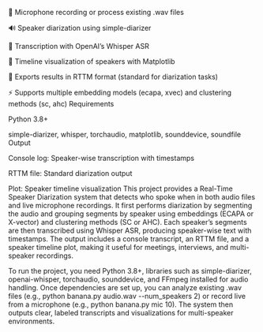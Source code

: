 🎤 Microphone recording or process existing .wav files

🔊 Speaker diarization using simple-diarizer

🧠 Transcription with OpenAI’s Whisper ASR

🎨 Timeline visualization of speakers with Matplotlib

📝 Exports results in RTTM format (standard for diarization tasks)

⚡ Supports multiple embedding models (ecapa, xvec) and clustering methods (sc, ahc)
Requirements

Python 3.8+

simple-diarizer, whisper, torchaudio, matplotlib, sounddevice, soundfile
Output

Console log: Speaker-wise transcription with timestamps

RTTM file: Standard diarization output

Plot: Speaker timeline visualization
This project provides a Real-Time Speaker Diarization system that detects who spoke when in both audio files and live microphone recordings. It first performs diarization by segmenting the audio and grouping segments by speaker using embeddings (ECAPA or X-vector) and clustering methods (SC or AHC). Each speaker’s segments are then transcribed using Whisper ASR, producing speaker-wise text with timestamps. The output includes a console transcript, an RTTM file, and a speaker timeline plot, making it useful for meetings, interviews, and multi-speaker recordings.

To run the project, you need Python 3.8+, libraries such as simple-diarizer, openai-whisper, torchaudio, sounddevice, and FFmpeg installed for audio handling. Once dependencies are set up, you can analyze existing .wav files (e.g., python banana.py audio.wav --num_speakers 2) or record live from a microphone (e.g., python banana.py mic 10). The system then outputs clear, labeled transcripts and visualizations for multi-speaker environments.
